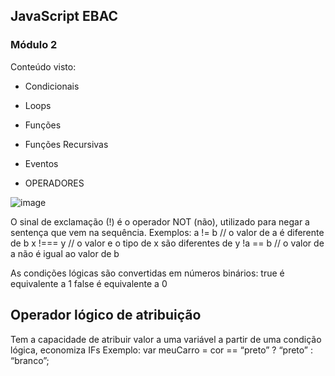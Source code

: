 ##  JavaScript EBAC
### Módulo 2

Conteúdo visto:
* Condicionais
* Loops
* Funções
* Funções Recursivas
* Eventos


* OPERADORES 

![image](https://github.com/LariGTonetto/JSm2/assets/134953467/0f8a55bb-8e0b-472a-b11c-8515e12838ae)

O sinal de exclamação (!) é o operador NOT (não), utilizado para negar a sentença que vem
na sequência.
Exemplos:
a != b // o valor de a é diferente de b
x !=== y // o valor e o tipo de x são diferentes de y
!a == b // o valor de a não é igual ao valor de b

As condições lógicas são convertidas em números binários:
true é equivalente a 1
false é equivalente a 0

## Operador lógico de atribuição
Tem a capacidade de atribuir valor a uma variável a partir de uma condição lógica,
economiza IFs
Exemplo:
var meuCarro = cor == “preto” ? “preto” : “branco”;
